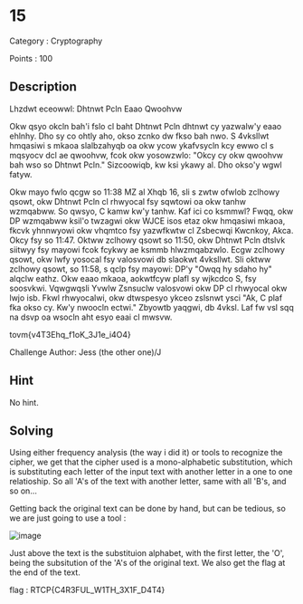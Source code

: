 # 15

Category : Cryptography

Points : 100

## Description

Lhzdwt eceowwl: Dhtnwt Pcln Eaao Qwoohvw

Okw qsyo okcln bah'i fslo cl baht Dhtnwt Pcln dhtnwt cy yazwalw'y eaao ehlnhy. Dho sy co ohtly aho, okso zcnko dw fkso bah nwo. S 4vksllwt hmqasiwi s mkaoa slalbzahyqb oa okw ycow ykafvsycln kcy ewwo cl s mqsyocv dcl ae qwoohvw, fcok okw yosowzwlo: "Okcy cy okw qwoohvw bah wso so Dhtnwt Pcln." Sizcoowiqb, kw ksi ykawy al. Dho okso'y wgwl fatyw.

Okw mayo fwlo qcgw so 11:38 MZ al Xhqb 16, sli s zwtw ofwlob zclhowy qsowt, okw Dhtnwt Pcln cl rhwyocal fsy sqwtowi oa okw tanhw wzmqabww. So qwsyo, C kamw kw'y tanhw. Kaf ici co ksmmwl? Fwqq, okw DP wzmqabww ksil'o twzagwi okw WJCE isos etaz okw hmqasiwi mkaoa, fkcvk yhnnwyowi okw vhqmtco fsy yazwfkwtw cl Zsbecwqi Kwcnkoy, Akca. Okcy fsy so 11:47. Oktww zclhowy qsowt so 11:50, okw Dhtnwt Pcln dtslvk siitwyy fsy mayowi fcok fcykwy ae ksmmb hlwzmqabzwlo. Ecgw zclhowy qsowt, okw lwfy yosocal fsy valosvowi db slaokwt 4vksllwt. Sli oktww zclhowy qsowt, so 11:58, s qclp fsy mayowi: DP'y "Owqq hy sdaho hy" alqclw eathz. Okw eaao mkaoa, aokwtfcyw plafl sy wjkcdco S, fsy soosvkwi. Vqwgwqsli Yvwlw Zsnsuclw valosvowi okw DP cl rhwyocal okw lwjo isb. Fkwl rhwyocalwi, okw dtwspesyo ykceo zslsnwt ysci "Ak, C plaf fka okso cy. Kw'y nwoocln ectwi." Zbyowtb yaqgwi, db 4vksl. Laf fw vsl sqq na dsvp oa wsocln aht esyo eaai cl mwsvw.

tovm{v4T3Ehq_f1oK_3J1e_i4O4}

Challenge Author: Jess (the other one)/J

## Hint

No hint.

## Solving

Using either frequency analysis (the way i did it) or tools to recognize the cipher, we get that the cipher used is a mono-alphabetic
substitution, which is substituting each letter of the input text with another letter in a one to one relatioship. So all 'A's of the
text with another letter, same with all 'B's, and so on...

Getting back the original text can be done by hand, but can be tedious, so we are just going to use a tool :

![image](https://user-images.githubusercontent.com/57148042/73136499-9898d100-404e-11ea-8402-9b11c0543f41.png)

Just above the text is the substituion alphabet, with the first letter, the 'O', being the subsitution of the 'A's of the original text.
We also get the flag at the end of the text.

flag : RTCP{C4R3FUL_W1TH_3X1F_D4T4}
